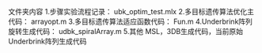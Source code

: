 文件夹内容
	1.步骤实验流程记录：
		ubk_optim_test.mlx
	2.多目标遗传算法优化主代码：
		arrayopt.m
	3.多目标遗传算法适应函数代码：
		Fun.m
	4.Underbrink阵列旋转生成代码：
		udbk_spiralArray.m
	5.其他
		MSL，3DB生成代码，当前原始Underbrink阵列生成代码
